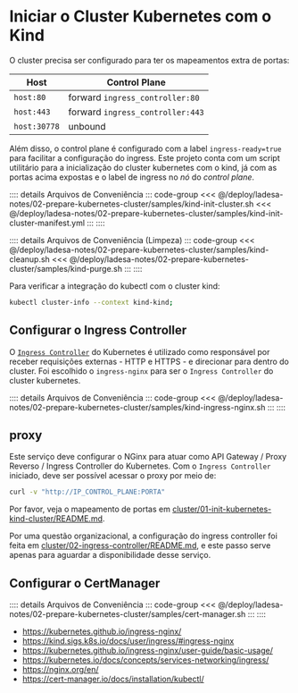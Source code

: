 # Iniciar o Cluster Kubernetes com o Kind

O cluster precisa ser configurado para ter os mapeamentos extra de portas:

| Host         | Control Plane                    |
| ------------ | -------------------------------- |
| `host:80`    | forward `ingress_controller:80`  |
| `host:443`   | forward `ingress_controller:443` |
| `host:30778` | unbound                          |

Além disso, o control plane é configurado com a label `ingress-ready=true` para facilitar a configuração do ingress. Este projeto conta com um script utilitário para a inicialização do cluster kubernetes com o kind, já com as portas acima expostas e o label de ingress no _nó_ do _control plane_.

:::: details Arquivos de Conveniência
::: code-group
<<< @/deploy/ladesa-notes/02-prepare-kubernetes-cluster/samples/kind-init-cluster.sh
<<< @/deploy/ladesa-notes/02-prepare-kubernetes-cluster/samples/kind-init-cluster-manifest.yml
:::
::::

:::: details Arquivos de Conveniência (Limpeza)
::: code-group
<<< @/deploy/ladesa-notes/02-prepare-kubernetes-cluster/samples/kind-cleanup.sh
<<< @/deploy/ladesa-notes/02-prepare-kubernetes-cluster/samples/kind-purge.sh
:::
::::

Para verificar a integração do kubectl com o cluster kind:

```sh
kubectl cluster-info --context kind-kind;
```

## Configurar o Ingress Controller

O [`Ingress Controller`][docs-k8s-ingress-controller] do Kubernetes é utilizado como responsável por receber requisições externas - HTTP e HTTPS - e direcionar para dentro do cluster. Foi escolhido o `ingress-nginx` para ser o `Ingress Controller` do cluster kubernetes.

:::: details Arquivos de Conveniência
::: code-group
<<< @/deploy/ladesa-notes/02-prepare-kubernetes-cluster/samples/kind-ingress-nginx.sh
:::
::::

## proxy

Este serviço deve configurar o NGinx para atuar como API Gateway / Proxy Reverso / Ingress Controller do Kubernetes. Com o `Ingress Controller` iniciado, deve ser possível acessar o proxy por meio de:

```sh
curl -v "http://IP_CONTROL_PLANE:PORTA"
```

Por favor, veja o mapeamento de portas em [cluster/01-init-kubernetes-kind-cluster/README.md](../../cluster/01-init-kubernetes-kind-cluster/README.md).

Por uma questão organizacional, a configuração do ingress controller foi feita em [cluster/02-ingress-controller/README.md](../../cluster/02-ingress-controller/README.md), e este passo serve apenas para aguardar a disponibilidade desse serviço.

## Configurar o CertManager

:::: details Arquivos de Conveniência
::: code-group
<<< @/deploy/ladesa-notes/02-prepare-kubernetes-cluster/samples/cert-manager.sh
:::
::::

- <https://kubernetes.github.io/ingress-nginx/>
- <https://kind.sigs.k8s.io/docs/user/ingress/#ingress-nginx>
- <https://kubernetes.github.io/ingress-nginx/user-guide/basic-usage/>
- <https://kubernetes.io/docs/concepts/services-networking/ingress/>
- <https://nginx.org/en/>
- <https://cert-manager.io/docs/installation/kubectl/>

<!-- Links -->
<!-- Links / Docs -->

[docs-k8s-ingress-controller]: https://kubernetes.io/docs/concepts/services-networking/ingress-controllers/
